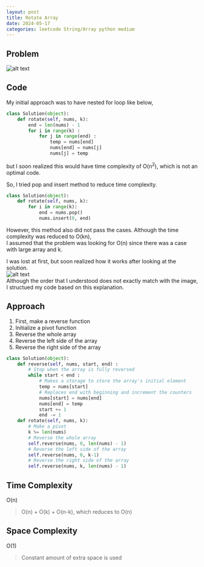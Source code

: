```yaml
---
layout: post
title: Rotate Array
date: 2024-05-17
categories: leetcode String/Array python medium
---
```

## Problem
![alt text](/blog/public/img/RotateArray.png)

## Code
My initial approach was to have nested for loop like below,
```python
class Solution(object):
    def rotate(self, nums, k):
        end = len(nums) - 1
        for i in range(k) :
            for j in range(end) :
                temp = nums[end]
                nums[end] = nums[j]
                nums[j] = temp 
```
but I soon realized this would have time complexity of O(n<sup>2</sup>), which is not an optimal code.  
  
So, I tried pop and insert method to reduce time complexity.
```python
class Solution(object):
    def rotate(self, nums, k):
        for i in range(k):
            end = nums.pop()
            nums.insert(0, end) 
```
However, this method also did not pass the cases. Although the time complexity was reduced to O(kn),  
I assumed that the problem was looking for O(n) since there was a case with large array and k.  

I was lost at first, but soon realized how it works after looking at the solution.  
![alt text](/blog/public/img/RotateArrayExplanation.png)  
Although the order that I understood does not exactly match with the image, I structued my code based on this explanation.    
## Approach
1. First, make a reverse function
2. Initialize a pivot function
3. Reverse the whole array
4. Reverse the left side of the array
5. Reverse the right side of the array  

```python
class Solution(object):
    def reverse(self, nums, start, end) :
        # Stop when the array is fully reversed
        while start < end :
            # Makes a storage to store the array's initial element
            temp = nums[start]
            # Replaces end with beginning and increment the counters
            nums[start] = nums[end]
            nums[end] = temp
            start += 1
            end -= 1
    def rotate(self, nums, k):
        # Make a pivot
        k %= len(nums)
        # Reverse the whole array
        self.reverse(nums, 0, len(nums) - 1)
        # Reverse the left side of the array
        self.reverse(nums, 0, k-1)
        # Reverse the right side of the array
        self.reverse(nums, k, len(nums) - 1)
```
## Time Complexity
O(n)
> O(n) + O(k) + O(n-k), which reduces to O(n)
## Space Complexity
O(1)
> Constant amount of extra space is used
